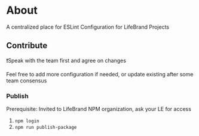 # About
A centralized place for ESLint Configuration for LifeBrand Projects

## Contribute

❗️Speak with the team first and agree on changes

Feel free to add more configuration if needed, or update existing after some team consensus

### Publish
Prerequisite: Invited to LifeBrand NPM organization, ask your LE for access
1. `npm login`
2. `npm run publish-package`

